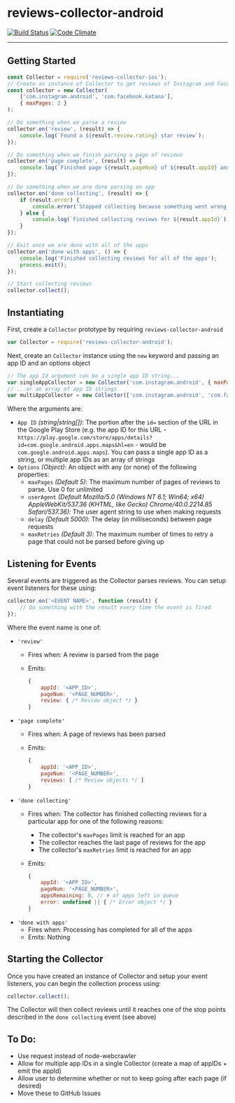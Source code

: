 # reviews-collector-android
[![Build Status](https://travis-ci.org/wbio/reviews-collector-android.svg?branch=master)](https://travis-ci.org/wbio/reviews-collector-android)
[![Code Climate](https://codeclimate.com/github/wbio/reviews-collector-android/badges/gpa.svg)](https://codeclimate.com/github/wbio/reviews-collector-android)

---

## Getting Started

```javascript
const Collector = require('reviews-collector-ios');
// Create an instance of Collector to get reviews of Instagram and Facebook and only parse 2 pages max
const collector = new Collector(
	['com.instagram.android', 'com.facebook.katana'], 
	{ maxPages: 2 }
);

// Do something when we parse a review
collector.on('review', (result) => {
	console.log(`Found a ${result.review.rating} star review`);
});

// Do something when we finish parsing a page of reviews
collector.on('page complete', (result) => {
	console.log(`Finished page ${result.pageNum} of ${result.appId} and found ${result.reviews.length} reviews`);
});

// Do something when we are done parsing an app
collector.on('done collecting', (result) => {
	if (result.error) {
		console.error('Stopped collecting because something went wrong');
	} else {
		console.log(`Finished collecting reviews for ${result.appId}`);
	}
});

// Exit once we are done with all of the apps
collector.on('done with apps', () => {
    console.log('Finished collecting reviews for all of the apps');
    process.exit();
});

// Start collecting reviews
collector.collect();
```

## Instantiating
First, create a `Collector` prototype by requiring `reviews-collector-android`

```javascript
var Collector = require('reviews-collector-android');
```

Next, create an `Collector` instance using the `new` keyword and passing an app ID and an options object

```javascript
// The app Id argument can be a single app ID string...
var singleAppCollector = new Collector('com.instagram.android', { maxPages: 2 });
// ...or an array of app ID strings
var multiAppCollector = new Collector(['com.instagram.android', 'com.facebook.katana'], { maxPages: 2 });
```

Where the arguments are:

- `App ID` *(string|string[])*: The portion after the `id=` section of the URL in the Google Play Store (e.g. the app ID for this URL - `https://play.google.com/store/apps/details?id=com.google.android.apps.maps&hl=en` - would be `com.google.android.apps.maps`). You can pass a single app ID as a string, or multiple app IDs as an array of strings
- `Options` *(Object)*: An object with any (or none) of the following properties:
  - `maxPages` *(Default 5)*: The maximum number of pages of reviews to parse. Use 0 for unlimited
  - `userAgent` *(Default Mozilla/5.0 (Windows NT 6.1; Win64; x64) AppleWebKit/537.36 (KHTML, like Gecko) Chrome/40.0.2214.85 Safari/537.36)*: The user agent string to use when making requests
  - `delay` *(Default 5000)*: The delay (in milliseconds) between page requests
  - `maxRetries` *(Default 3)*: The maximum number of times to retry a page that could not be parsed before giving up


## Listening for Events
Several events are triggered as the Collector parses reviews. You can setup event listeners for these using:

```javascript
collector.on('<EVENT NAME>', function (result) {
	// Do something with the result every time the event is fired
});
```

Where the event name is one of:

- `'review'`
  - Fires when: A review is parsed from the page
  - Emits:

    ```javascript
	{
		appId: '<APP_ID>',
		pageNum: '<PAGE_NUMBER>',
		review: { /* Review object */ }
	}
    ```
- `'page complete'`
  - Fires when: A page of reviews has been parsed
  - Emits:

    ```javascript
	{
		appId: '<APP_ID>',
		pageNum: '<PAGE_NUMBER>',
		reviews: [ /* Review objects */ ]
	}
    ```
- `'done collecting'`
  - Fires when: The collector has finished collecting reviews for a particular app for one of the following reasons:
     - The collector's `maxPages` limit is reached for an app
     - The collector reaches the last page of reviews for the app
     - The collector's `maxRetries` limit is reached for an app
  - Emits:

    ```javascript
	{
		appId: '<APP_ID>',
		pageNum: '<PAGE_NUMBER>',
		appsRemaining: 0, // # of apps left in queue
		error: undefined || { /* Error object */ }
	}
    ```
- `'done with apps'`
  - Fires when: Processing has completed for all of the apps
  - Emits: Nothing


## Starting the Collector
Once you have created an instance of Collector and setup your event listeners, you can begin the collection process using:

```javascript
collector.collect();
```

The Collector will then collect reviews until it reaches one of the stop points described in the `done collecting` event (see above)


## To Do:

- Use request instead of node-webcrawler
- Allow for multiple app IDs in a single Collector (create a map of appIDs + emit the appId)
- Allow user to determine whether or not to keep going after each page (if desired)
- Move these to GitHub Issues
